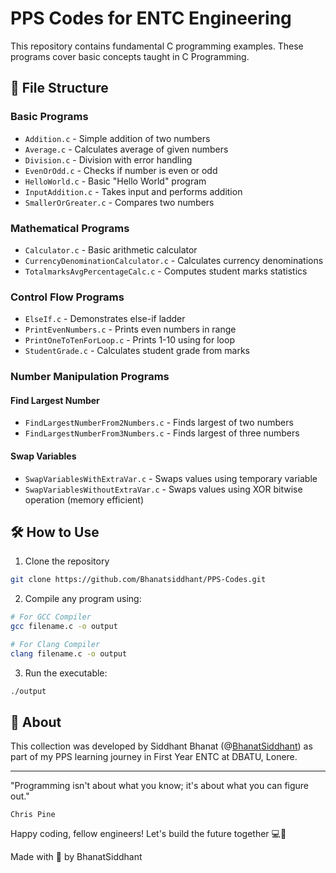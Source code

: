# PPS Codes for ENTC Engineering

This repository contains fundamental C programming examples. These programs cover basic concepts taught in C Programming.

## 📁 File Structure

### Basic Programs
- `Addition.c` - Simple addition of two numbers
- `Average.c` - Calculates average of given numbers
- `Division.c` - Division with error handling
- `EvenOrOdd.c` - Checks if number is even or odd
- `HelloWorld.c` - Basic "Hello World" program
- `InputAddition.c` - Takes input and performs addition
- `SmallerOrGreater.c` - Compares two numbers

### Mathematical Programs
- `Calculator.c` - Basic arithmetic calculator
- `CurrencyDenominationCalculator.c` - Calculates currency denominations
- `TotalmarksAvgPercentageCalc.c` - Computes student marks statistics

### Control Flow Programs
- `ElseIf.c` - Demonstrates else-if ladder
- `PrintEvenNumbers.c` - Prints even numbers in range
- `PrintOneToTenForLoop.c` - Prints 1-10 using for loop
- `StudentGrade.c` - Calculates student grade from marks

### Number Manipulation Programs
#### Find Largest Number
- `FindLargestNumberFrom2Numbers.c` - Finds largest of two numbers
- `FindLargestNumberFrom3Numbers.c` - Finds largest of three numbers

#### Swap Variables
- `SwapVariablesWithExtraVar.c` - Swaps values using temporary variable
- `SwapVariablesWithoutExtraVar.c` - Swaps values using XOR bitwise operation (memory efficient)

## 🛠️ How to Use
1. Clone the repository
  ```bash
  git clone https://github.com/Bhanatsiddhant/PPS-Codes.git
  ```
2. Compile any program using:
  ```bash
  # For GCC Compiler
  gcc filename.c -o output

  # For Clang Compiler
  clang filename.c -o output
  ```
3. Run the executable:
  ```bash
  ./output
  ```

## 🌟 About

This collection was developed by Siddhant Bhanat (@[BhanatSiddhant](https://github.com/Bhanatsiddhant)) as part of my PPS learning journey in First Year ENTC at DBATU, Lonere.

---

"Programming isn't about what you know; it's about what you can figure out."

    Chris Pine

Happy coding, fellow engineers!
Let's build the future together 💻🚀

Made with 💖 by BhanatSiddhant
